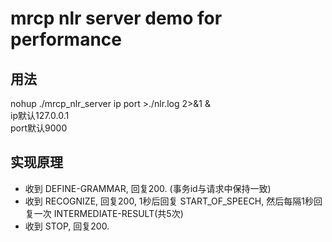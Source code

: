 # mrcp nlr server demo for performance  

## 用法  
nohup ./mrcp_nlr_server ip port  >./nlr.log 2>&1 &  
ip默认127.0.0.1  
port默认9000  

## 实现原理
 - 收到 DEFINE-GRAMMAR, 回复200. (事务id与请求中保持一致)  
 - 收到 RECOGNIZE, 回复200, 1秒后回复 START_OF_SPEECH, 然后每隔1秒回复一次 INTERMEDIATE-RESULT(共5次)  
 - 收到 STOP, 回复200.
